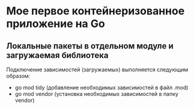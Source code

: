 # Мое первое контейнеризованное приложение на Go

## Локальные пакеты в отдельном модуле и загружаемая библиотека

Подключение зависимостей (загружаемых) выполняется следующим образом:

- go mod tidy (добавление необходимых зависимостей в файл .mod)
- go mod vendor (установка необходимых зависимостей в папку vendor)
